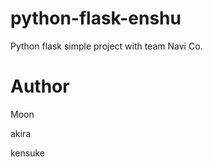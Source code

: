 # python-flask-enshu
Python flask simple project with team Navi Co.

# Author
Moon

akira

  kensuke